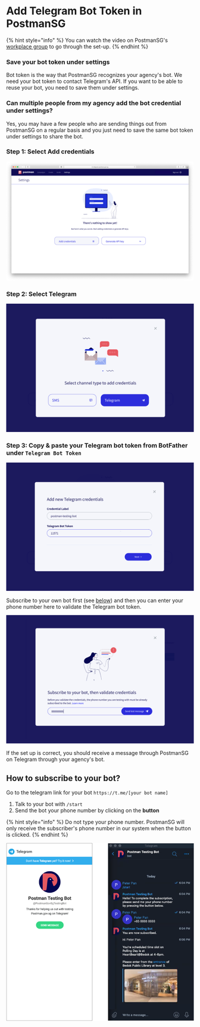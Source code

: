 # Add Telegram Bot Token in PostmanSG

{% hint style="info" %}
You can watch the video on PostmanSG's [workplace group](https://onepublicservice.workplace.com/groups/postman.gov.sg/permalink/2722772607991773/) to go through the set-up.
{% endhint %}

### Save your bot token under settings

Bot token is the way that PostmanSG recognizes your agency's bot. We need your bot token to contact Telegram's API. If you want to be able to reuse your bot, you need to save them under settings.

### Can multiple people from my agency add the bot credential under settings?

Yes, you may have a few people who are sending things out from PostmanSG on a regular basis and you just need to save the same bot token under settings to share the bot.

### **Step 1**: Select Add credentials

![](<../../../.gitbook/assets/telegram-settings (1).png>)

### **Step 2:** Select Telegram

![](../../../.gitbook/assets/telegram-cred.png)

### Step 3: Copy & paste your Telegram bot token from **BotFather** under `Telegram Bot Token`

![](../../../.gitbook/assets/telegram-cred-token.png)

Subscribe to your own bot first (see [below](https://guide.postman.gov.sg/guide/getting-started/telegram-bot/add-telegram-bot-token-in-postman#how-to-subscribe-to-your-bot)) and then you can enter your phone number here to validate the Telegram bot token.

![](../../../.gitbook/assets/telegram-test-cred.png)

If the set up is correct, you should receive a message through PostmanSG on Telegram through your agency's bot.

## How to subscribe to your bot?

Go to the telegram link for your bot `https://t.me/[your bot name]`

1. Talk to your bot with `/start`
2. Send the bot your phone number by clicking on the **button**

{% hint style="info" %}
Do not type your phone number. PostmanSG will only receive the subscriber's phone number in our system when the button is clicked.
{% endhint %}

![This is an example bot set up by the PostmanSG team.](../../../.gitbook/assets/telegram-bot-recipient-onboarding.png)
